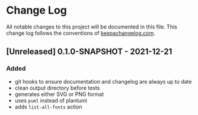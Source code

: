# Change Log

All notable changes to this project will be documented in this file.
This change log follows the conventions of [keepachangelog.com](http://keepachangelog.com/).

## [Unreleased] 0.1.0-SNAPSHOT - 2021-12-21

### Added

- git hooks to ensure documentation and changelog are always up to date
- clean output directory before tests
- generates either SVG or PNG format
- uses `puml` instead of plantuml
- adds `list-all-fonts` action
